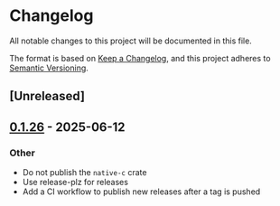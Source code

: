 # Changelog

All notable changes to this project will be documented in this file.

The format is based on [Keep a Changelog](https://keepachangelog.com/en/1.0.0/),
and this project adheres to [Semantic Versioning](https://semver.org/spec/v2.0.0.html).

## [Unreleased]

## [0.1.26](https://github.com/rust-lang/rustc-demangle/compare/rustc-demangle-v0.1.25...rustc-demangle-v0.1.26) - 2025-06-12

### Other

- Do not publish the `native-c` crate
- Use release-plz for releases
- Add a CI workflow to publish new releases after a tag is pushed
